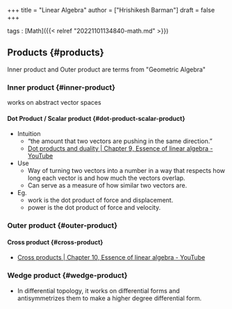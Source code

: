 +++
title = "Linear Algebra"
author = ["Hrishikesh Barman"]
draft = false
+++

tags
: [Math]({{< relref "20221101134840-math.md" >}})


## Products {#products}

Inner product and Outer product are terms from "Geometric Algebra"


### Inner product {#inner-product}

works on abstract vector spaces


#### Dot Product / Scalar product {#dot-product-scalar-product}

-   Intuition
    -   “the amount that two vectors are pushing in the same direction.”
    -   [Dot products and duality | Chapter 9, Essence of linear algebra - YouTube](https://www.youtube.com/watch?v=LyGKycYT2v0)
-   Use
    -   Way of turning two vectors into a number in a way that respects how long each vector is and how much the vectors overlap.
    -   Can serve as a measure of how similar two vectors are.
-   Eg.
    -   work is the dot product of force and displacement.
    -   power is the dot product of force and velocity.


### Outer product {#outer-product}


#### Cross product {#cross-product}

-   [Cross products | Chapter 10, Essence of linear algebra - YouTube](https://www.youtube.com/watch?v=eu6i7WJeinw&t=2s)


### Wedge product {#wedge-product}

-   In differential topology, it works on differential forms and antisymmetrizes them to make a higher degree differential form.
